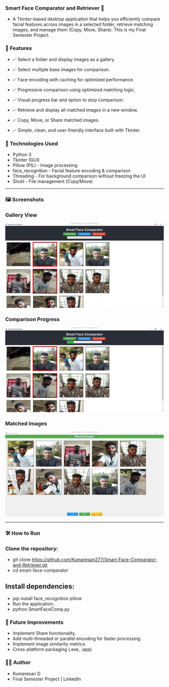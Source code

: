 ### Smart Face Comparator and Retriever 🎯
- A Tkinter-based desktop application that helps you efficiently compare facial features across images in a selected folder, retrieve matching images, and manage them (Copy, Move, Share).
This is my Final Semester Project.

### 🚀 Features
- ✅ Select a folder and display images as a gallery.

- ✅ Select multiple base images for comparison.

- ✅ Face encoding with caching for optimized performance.

- ✅ Progressive comparison using optimized matching logic.

- ✅ Visual progress bar and option to stop comparison.

- ✅ Retrieve and display all matched images in a new window.

- ✅ Copy, Move, or Share matched images.

- ✅ Simple, clean, and user-friendly interface built with Tkinter.

### 📸 Technologies Used
- Python 3
- Tkinter (GUI)
- Pillow (PIL) - Image processing
- face_recognition - Facial feature encoding & comparison
- Threading - For background comparison without freezing the UI
- Shutil - File management (Copy/Move)
---
### 🖼️ Screenshots

### Gallery View
![Home](./screenshots/GalleryView.png)

### Comparison Progress	
![Home](./screenshots/ComparisonProgress.png)

### Matched Images
![Home](./screenshots/MatchedImages.png)

---

### 🛠 How to Run
### Clone the repository:

- git clone https://github.com/Kumaresan277/Smart-Face-Comparator-and-Retriever.git
- cd smart-face-comparator

## Install dependencies:

- pip install face_recognition pillow
- Run the application:
- python SmartFaceComp.py


### 📌 Future Improvements
- Implement Share functionality.
- Add multi-threaded or parallel encoding for faster processing.
- Implement image similarity metrics.
- Cross-platform packaging (.exe, .app).

### 👨‍🎓 Author
- Kumaresan D
- Final Semester Project | LinkedIn








